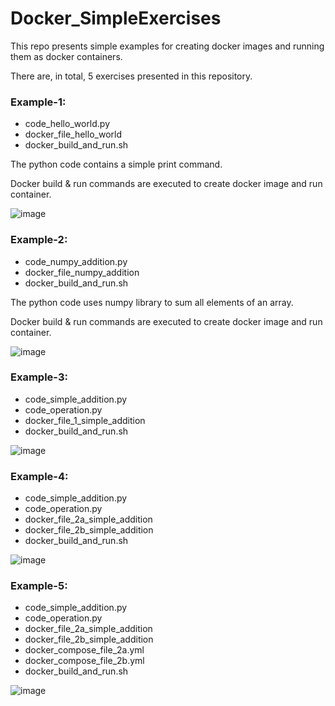 # Docker_SimpleExercises
This repo presents simple examples for creating docker images and running them as docker containers.

There are, in total, 5 exercises presented in this repository.


### Example-1:
* code_hello_world.py
* docker_file_hello_world
* docker_build_and_run.sh

The python code contains a simple print command.

Docker build & run commands are executed to create docker image and run container.

![image](https://github.com/user-attachments/assets/72c9ca9f-259f-4152-b2ba-342195c36f7d)


### Example-2:
* code_numpy_addition.py
* docker_file_numpy_addition
* docker_build_and_run.sh

The python code uses numpy library to sum all elements of an array.

Docker build & run commands are executed to create docker image and run container.

![image](https://github.com/user-attachments/assets/7c1adf71-c380-4460-a52e-8f976da31496)


### Example-3:
* code_simple_addition.py
* code_operation.py
* docker_file_1_simple_addition
* docker_build_and_run.sh

![image](https://github.com/user-attachments/assets/46e1c50a-e990-4f76-891a-61b1ce7e0b33)


### Example-4:
* code_simple_addition.py
* code_operation.py
* docker_file_2a_simple_addition
* docker_file_2b_simple_addition
* docker_build_and_run.sh

![image](https://github.com/user-attachments/assets/0c81e0b1-a0d5-4486-bfb1-97c6682eb1e1)


### Example-5:
* code_simple_addition.py
* code_operation.py
* docker_file_2a_simple_addition
* docker_file_2b_simple_addition
* docker_compose_file_2a.yml
* docker_compose_file_2b.yml
* docker_build_and_run.sh

![image](https://github.com/user-attachments/assets/80b4c402-2b37-4baf-9730-cb000415a8ad)


